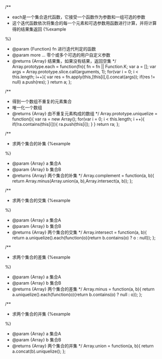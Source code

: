 /**
* each是一个集合迭代函数，它接受一个函数作为参数和一组可选的参数
* 这个迭代函数依次将集合的每一个元素和可选参数用函数进行计算，并将计算得的结果集返回
{%example
<script>
     var a = [1,2,3,4].each(function(x){return x > 2 ? x : null});
     var b = [1,2,3,4].each(function(x){return x < 0 ? x : null});
     alert(a);
     alert(b);
</script>
%}
* @param {Function} fn 进行迭代判定的函数
* @param more ... 零个或多个可选的用户自定义参数
* @returns {Array} 结果集，如果没有结果，返回空集
*/
Array.prototype.each = function(fn){
    fn = fn || Function.K;
     var a = [];
     var args = Array.prototype.slice.call(arguments, 1);
     for(var i = 0; i < this.length; i++){
         var res = fn.apply(this,[this[i],i].concat(args));
         if(res != null) a.push(res);
     }
     return a;
};

/**
* 得到一个数组不重复的元素集合<br/>
* 唯一化一个数组
* @returns {Array} 由不重复元素构成的数组
*/
Array.prototype.uniquelize = function(){
     var ra = new Array();
     for(var i = 0; i < this.length; i ++){
         if(!ra.contains(this[i])){
            ra.push(this[i]);
         }
     }
     return ra;
};

/**
* 求两个集合的补集
{%example
<script>
     var a = [1,2,3,4];
     var b = [3,4,5,6];
     alert(Array.complement(a,b));
</script>
%}
* @param {Array} a 集合A
* @param {Array} b 集合B
* @returns {Array} 两个集合的补集
*/
Array.complement = function(a, b){
     return Array.minus(Array.union(a, b),Array.intersect(a, b));
};

/**
* 求两个集合的交集
{%example
<script>
     var a = [1,2,3,4];
     var b = [3,4,5,6];
     alert(Array.intersect(a,b));
</script>
%}
* @param {Array} a 集合A
* @param {Array} b 集合B
* @returns {Array} 两个集合的交集
*/
Array.intersect = function(a, b){
     return a.uniquelize().each(function(o){return b.contains(o) ? o : null});
};

/**
* 求两个集合的差集
{%example
<script>
     var a = [1,2,3,4];
     var b = [3,4,5,6];
     alert(Array.minus(a,b));
</script>
%}
* @param {Array} a 集合A
* @param {Array} b 集合B
* @returns {Array} 两个集合的差集
*/
Array.minus = function(a, b){
     return a.uniquelize().each(function(o){return b.contains(o) ? null : o});
};

/**
* 求两个集合的并集
{%example
<script>
     var a = [1,2,3,4];
     var b = [3,4,5,6];
     alert(Array.union(a,b));
</script>
%}
* @param {Array} a 集合A
* @param {Array} b 集合B
* @returns {Array} 两个集合的并集
*/
Array.union = function(a, b){
     return a.concat(b).uniquelize();
};


